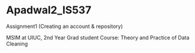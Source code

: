 # Apadwal2_IS537
Assignment1 (Creating an account &amp; repository)

MSIM at UIUC, 2nd Year Grad student
Course: Theory and Practice of Data Cleaning
